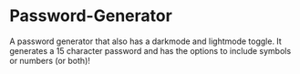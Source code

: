 # Password-Generator
A password generator that also has a darkmode and lightmode toggle. It generates a 15 character password and has the options to include symbols or numbers (or both)!
